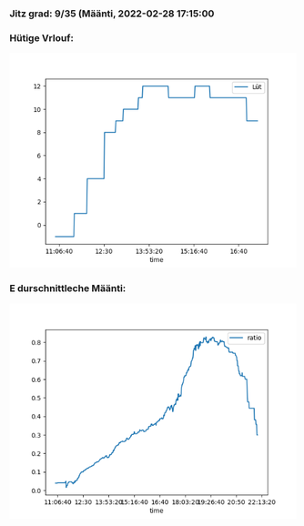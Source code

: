 ### Jitz grad: 9/35 (Määnti, 2022-02-28 17:15:00

### Hütige Vrlouf:
![Graph](Today.png)

### E durschnittleche Määnti:
![Graph](Määnti.png)